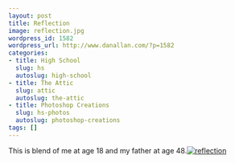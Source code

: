 ```yaml
---
layout: post
title: Reflection
image: reflection.jpg
wordpress_id: 1582
wordpress_url: http://www.danallan.com/?p=1582
categories:
- title: High School
  slug: hs
  autoslug: high-school
- title: The Attic
  slug: attic
  autoslug: the-attic
- title: Photoshop Creations
  slug: hs-photos
  autoslug: photoshop-creations
tags: []
---
```

This is blend of me at age 18 and my father at age 48.[![](http://www.danallan.com/wp-content/uploads/2011/11/reflection.jpg "reflection")](http://www.danallan.com/wp-content/uploads/2011/11/reflection.jpg)

